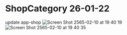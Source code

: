 # ShopCategory 26-01-22

update app-shop 
![Screen Shot 2565-02-10 at 19 40 19](https://user-images.githubusercontent.com/95059726/153410553-5db2a414-ea6e-462b-a79f-b122e4ef9227.png)
![Screen Shot 2565-02-10 at 19 40 35](https://user-images.githubusercontent.com/95059726/153410567-7b3a0860-ef3b-4bfc-b0ac-9dd0cdac0e97.png)
